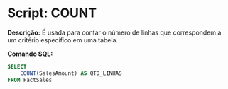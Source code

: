 # Script: COUNT

**Descrição:** É usada para contar o número de linhas que correspondem a um critério específico em uma tabela.

**Comando SQL:**
```SQL
SELECT
	COUNT(SalesAmount) AS QTD_LINHAS
FROM FactSales
